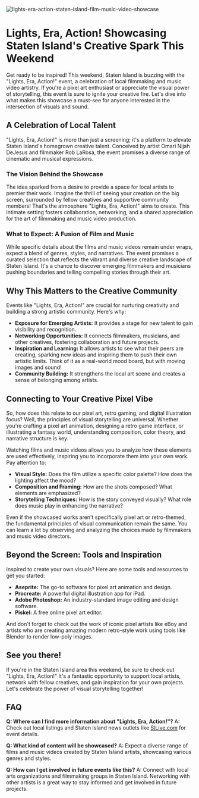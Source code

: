 ![lights-era-action-staten-island-film-music-video-showcase](https://images.pexels.com/photos/33415138/pexels-photo-33415138.jpeg?auto=compress&cs=tinysrgb&fit=crop&h=627&w=1200)

# Lights, Era, Action! Showcasing Staten Island's Creative Spark This Weekend

Get ready to be inspired! This weekend, Staten Island is buzzing with the "Lights, Era, Action!" event, a celebration of local filmmaking and music video artistry. If you're a pixel art enthusiast or appreciate the visual power of storytelling, this event is sure to ignite your creative fire. Let's dive into what makes this showcase a must-see for anyone interested in the intersection of visuals and sound.

## A Celebration of Local Talent

"Lights, Era, Action!" is more than just a screening; it's a platform to elevate Staten Island's homegrown creative talent. Conceived by artist Omari Nijah DeJesus and filmmaker Rob LaRosa, the event promises a diverse range of cinematic and musical expressions.

### The Vision Behind the Showcase

The idea sparked from a desire to provide a space for local artists to premier their work. Imagine the thrill of seeing your creation on the big screen, surrounded by fellow creatives and supportive community members! That's the atmosphere "Lights, Era, Action!" aims to create. This intimate setting fosters collaboration, networking, and a shared appreciation for the art of filmmaking and music video production.

### What to Expect: A Fusion of Film and Music

While specific details about the films and music videos remain under wraps, expect a blend of genres, styles, and narratives. The event promises a curated selection that reflects the vibrant and diverse creative landscape of Staten Island. It's a chance to discover emerging filmmakers and musicians pushing boundaries and telling compelling stories through their art.

## Why This Matters to the Creative Community

Events like "Lights, Era, Action!" are crucial for nurturing creativity and building a strong artistic community. Here's why:

*   **Exposure for Emerging Artists:** It provides a stage for new talent to gain visibility and recognition.
*   **Networking Opportunities:** It connects filmmakers, musicians, and other creatives, fostering collaboration and future projects.
*   **Inspiration and Learning:** It allows artists to see what their peers are creating, sparking new ideas and inspiring them to push their own artistic limits. Think of it as a real-world mood board, but with moving images and sound!
*   **Community Building:** It strengthens the local art scene and creates a sense of belonging among artists.

## Connecting to Your Creative Pixel Vibe

So, how does this relate to our pixel art, retro gaming, and digital illustration focus? Well, the principles of visual storytelling are universal. Whether you're crafting a pixel art animation, designing a retro game interface, or illustrating a fantasy world, understanding composition, color theory, and narrative structure is key.

Watching films and music videos allows you to analyze how these elements are used effectively, inspiring you to incorporate them into your own work. Pay attention to:

*   **Visual Style:** Does the film utilize a specific color palette? How does the lighting affect the mood?
*   **Composition and Framing:** How are the shots composed? What elements are emphasized?
*   **Storytelling Techniques:** How is the story conveyed visually? What role does music play in enhancing the narrative?

Even if the showcased works aren't specifically pixel art or retro-themed, the fundamental principles of visual communication remain the same. You can learn a lot by observing and analyzing the choices made by filmmakers and music video directors.

## Beyond the Screen: Tools and Inspiration

Inspired to create your own visuals? Here are some tools and resources to get you started:

*   **Aseprite:** The go-to software for pixel art animation and design.
*   **Procreate:** A powerful digital illustration app for iPad.
*   **Adobe Photoshop:** An industry-standard image editing and design software.
*   **Piskel:** A free online pixel art editor.

And don't forget to check out the work of iconic pixel artists like eBoy and artists who are creating amazing modern retro-style work using tools like Blender to render low-poly images.

## See you there!

If you're in the Staten Island area this weekend, be sure to check out "Lights, Era, Action!" It's a fantastic opportunity to support local artists, network with fellow creatives, and gain inspiration for your own projects. Let's celebrate the power of visual storytelling together!

## FAQ

**Q: Where can I find more information about "Lights, Era, Action!"?**
A: Check out local listings and Staten Island news outlets like [SILive.com](http://SILive.com) for event details.

**Q: What kind of content will be showcased?**
A: Expect a diverse range of films and music videos created by Staten Island artists, showcasing various genres and styles.

**Q: How can I get involved in future events like this?**
A: Connect with local arts organizations and filmmaking groups in Staten Island. Networking with other artists is a great way to stay informed and get involved in future projects.